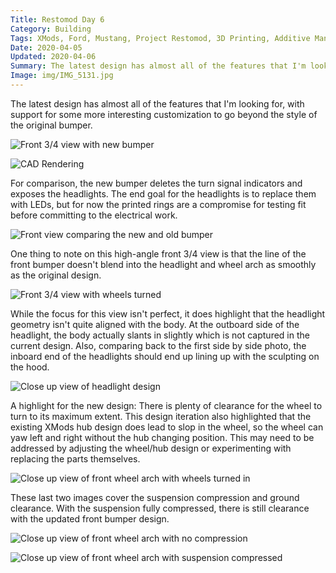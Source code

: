 ```yaml
---
Title: Restomod Day 6
Category: Building
Tags: XMods, Ford, Mustang, Project Restomod, 3D Printing, Additive Manufacturing, Rapid Prototyping
Date: 2020-04-05
Updated: 2020-04-06
Summary: The latest design has almost all of the features that I'm looking for, with support for some more interesting customization to go beyond the style of the original bumper.
Image: img/IMG_5131.jpg
---
```


The latest design has almost all of the features that I'm looking for, with
support for some more interesting customization to go beyond the style of the
original bumper.

![Front 3/4 view with new bumper]({attach}/img/IMG_5131.jpg)

![CAD Rendering]({attach}/img/CAD_rendering_2020-04-06.jpg)

For comparison, the new bumper deletes the turn signal indicators and exposes
the headlights. The end goal for the headlights is to replace them with LEDs,
but for now the printed rings are a compromise for testing fit before committing
to the electrical work.

![Front view comparing the new and old bumper]({attach}/img/IMG_5132.jpg)

One thing to note on this high-angle front 3/4 view is that the line of the
front bumper doesn't blend into the headlight and wheel arch as smoothly as the
original design.

![Front 3/4 view with wheels turned]({attach}/img/IMG_5129.jpg)

While the focus for this view isn't perfect, it does highlight that the
headlight geometry isn't quite aligned with the body. At the outboard side of
the headlight, the body actually slants in slightly which is not captured in the
current design. Also, comparing back to the first side by side photo, the
inboard end of the headlights should end up lining up with the sculpting on the
hood.

![Close up view of headlight design]({attach}/img/IMG_5133.jpg)

A highlight for the new design: There is plenty of clearance for the wheel to
turn to its maximum extent. This design iteration also highlighted that the
existing XMods hub design does lead to slop in the wheel, so the wheel can yaw
left and right without the hub changing position. This may need to be addressed
by adjusting the wheel/hub design or experimenting with replacing the parts
themselves.

![Close up view of front wheel arch with wheels turned in]({attach}/img/IMG_5134.jpg)

These last two images cover the suspension compression and ground clearance.
With the suspension fully compressed, there is still clearance with the updated
front bumper design.

![Close up view of front wheel arch with no compression]({attach}/img/IMG_5135.jpg)

![Close up view of front wheel arch with suspension compressed]({attach}/img/IMG_5136.jpg)

